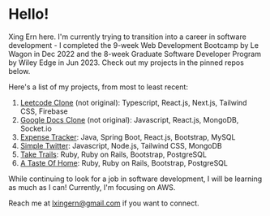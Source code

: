 # Hello!

Xing Ern here. I'm currently trying to transition into a career in software development - I completed the 9-week Web Development Bootcamp by Le Wagon in Dec 2022 and the 8-week Graduate Software Developer Program by Wiley Edge in Jun 2023. Check out my projects in the pinned repos below. 

Here's a list of my projects, from most to least recent:
1. [Leetcode Clone](https://github.com/lxingern/leetcode-clone) (not original): Typescript, React.js, Next.js, Tailwind CSS, Firebase
2. [Google Docs Clone](https://github.com/lxingern/google-docs-clone) (not original): Javascript, React.js, MongoDB, Socket.io
3. [Expense Tracker](https://github.com/lxingern/expense-tracker-backend): Java, Spring Boot, React.js, Bootstrap, MySQL
4. [Simple Twitter](https://github.com/lxingern/simple-twitter): Javascript, Node.js, Tailwind CSS, MongoDB
5. [Take Trails](https://github.com/barbayjuliette/take_trails): Ruby, Ruby on Rails, Bootstrap, PostgreSQL
6. [A Taste Of Home](https://github.com/f-Xiaoxi/a-taste-of-home): Ruby, Ruby on Rails, Bootstrap, PostgreSQL

While continuing to look for a job in software development, I will be learning as much as I can! Currently, I'm focusing on AWS. 

Reach me at lxingern@gmail.com if you want to connect. 

<!--
**lxingern/lxingern** is a ✨ _special_ ✨ repository because its `README.md` (this file) appears on your GitHub profile.

Here are some ideas to get you started:

- 🔭 I’m currently working on ...
- 🌱 I’m currently learning ...
- 👯 I’m looking to collaborate on ...
- 🤔 I’m looking for help with ...
- 💬 Ask me about ...
- 📫 How to reach me: ...
- 😄 Pronouns: ...
- ⚡ Fun fact: ...
-->
